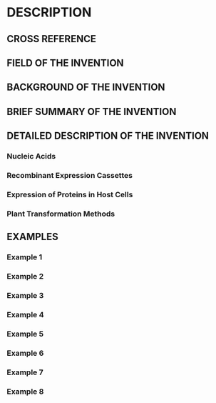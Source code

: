 # DESCRIPTION

## CROSS REFERENCE

## FIELD OF THE INVENTION

## BACKGROUND OF THE INVENTION

## BRIEF SUMMARY OF THE INVENTION

## DETAILED DESCRIPTION OF THE INVENTION

### Nucleic Acids

### Recombinant Expression Cassettes

### Expression of Proteins in Host Cells

### Plant Transformation Methods

## EXAMPLES

### Example 1

### Example 2

### Example 3

### Example 4

### Example 5

### Example 6

### Example 7

### Example 8

